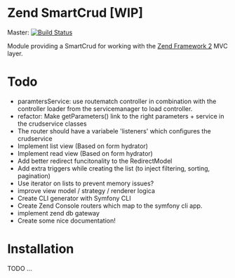 Zend SmartCrud [WIP]
====================
Master: [![Build Status](https://secure.travis-ci.org/veewee/PhproSmartCrud.png?branch=master)](http://travis-ci.org/veewee/PhproSmartCrud)

Module providing a SmartCrud for working with the [Zend Framework 2](https://github.com/zendframework/zf2) MVC
layer.


Todo
============
* paramtersService: use routematch controller in combination with the controller loader from the servicemanager to load controller.
* refactor: Make getParameters() link to the right parameters + service in the crudservice classes
* The router should have a variabele 'listeners' which configures the crudservice
* Implement list view (Based on form hydrator)
* Implement read view (Based on form hydrator)
* Add better redirect funcitonality to the RedirectModel
* Add extra triggers while creating the list (to inject filtering, sorting, pagination)
* Use iterator on lists to prevent memory issues?
* improve view model / strategy / renderer logica
* Create CLI generator with Symfony CLI
* Create Zend Console routers which map to the symfony cli app.
* implement zend db gateway
* Create some nice documentation!

Installation
============
TODO ...
